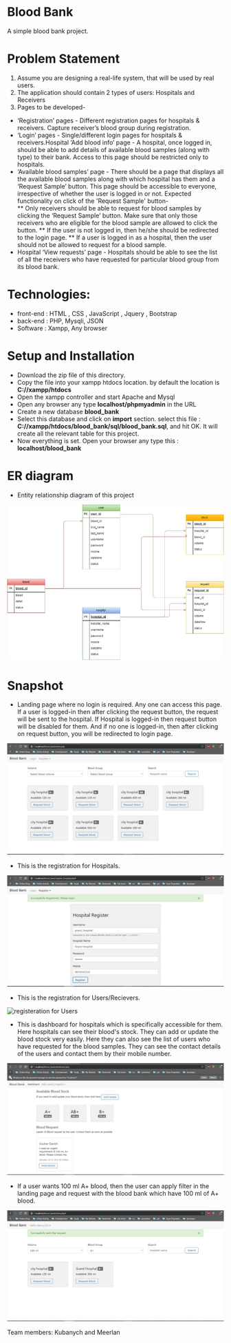 # Blood Bank
A simple blood bank project. 

# Problem Statement
1) Assume you are designing a real-life system, that will be used by real users.
2) The application should contain 2 types of users: Hospitals and Receivers
3) Pages to be developed-
* ‘Registration’ pages - Different registration pages for hospitals & receivers. Capture receiver’s blood group during registration.
* ‘Login’ pages - Single/different login pages for hospitals & receivers.Hospital ‘Add blood info’ page - A hospital, once logged in, should be able to add details of available blood samples (along with type) to their bank. Access to this page should be restricted only to hospitals. 
* ‘Available blood samples’ page - There should be a page that displays all the available blood samples along with which hospital has them and a ‘Request Sample’ button. This page should be accessible to everyone, irrespective of whether the user is logged in or not. Expected functionality on click of the 'Request Sample' button-  
** Only receivers should be able to request for blood samples by clicking the ‘Request Sample’ button. Make sure that only those receivers who are eligible for the blood sample are allowed to click the button.
** If the user is not logged in, then he/she should be redirected to the login page.
** If a user is logged in as a hospital, then the user should not be allowed to request for a blood sample.
* Hospital ‘View requests’ page - Hospitals should be able to see the list of all the receivers who have requested for particular blood group from its blood bank.

# Technologies: 
* front-end : HTML , CSS , JavaScript , Jquery , Bootstrap 
* back-end : PHP, Mysqli, JSON
* Software : Xampp, Any browser

# Setup and Installation
* Download the zip file of this directory.
* Copy the file into your xampp htdocs location. by default the location is **C://xampp/htdocs**
* Open the xampp controller and start Apache and Mysql
* Open any browser any type **localhost/phpmyadmin** in the URL
* Create a new database **blood_bank**
* Select this database and click on **import** section. select this file : **C://xampp/htdocs/blood_bank/sql/blood_bank.sql**, and hit OK. It will create all the relevant table for this project.
* Now everything is set. Open your browser any type this : **localhost/blood_bank**

# ER diagram
* Entity relationship diagram of this project

![er_diagram](snapshot/blood_bank_er.jpg)


# Snapshot
* Landing page where no login is required. Any one can access this page. If a user is logged-in then after clicking the request button, the request will be sent to the hospital. If Hospital is logged-in then request button will be disabled for them. And if no one is logged-in, then after clicking on request button, you will be redirected to login page.

![index](snapshot/index.JPG)

* This is the registration for Hospitals.

![registeration for hospital](snapshot/register_hospital.JPG)

* This is the registration for Users/Recievers.

![registeration for Users](snapshot/register_user.JPG)

* This is dashboard for hospitals which is specifically accessible for them. Here hospitals can see their blood's stock. They can add or update the blood stock very easily. Here they can also see the list of users who have requested for the blood samples. They can see the contact details of the users and contact them by their mobile number.

![dashboard for hospital](snapshot/dashboard.JPG)

* If a user wants 100 ml A+ blood, then the user can apply filter in the landing page and request with the blood bank which have 100 ml of A+ blood.

![request blood](snapshot/index_request.JPG)

Team members: Kubanych and Meerlan
